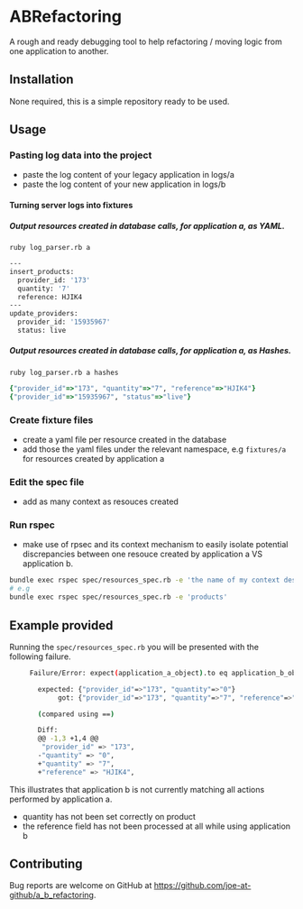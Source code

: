 # ABRefactoring

A rough and ready debugging tool to help refactoring / moving logic from one application to another.

## Installation

None required, this is a simple repository ready to be used.

## Usage
### Pasting log data into the project
- paste the log content of your legacy application in logs/a
- paste the log content of your new application in logs/b

#### Turning server logs into fixtures
##### Output resources created in database calls, for application a, as YAML.
`ruby log_parser.rb a`
```bash
---
insert_products:
  provider_id: '173'
  quantity: '7'
  reference: HJIK4
---
update_providers:
  provider_id: '15935967'
  status: live
```

##### Output resources created in database calls, for application a, as Hashes.
`ruby log_parser.rb a hashes`

```ruby
{"provider_id"=>"173", "quantity"=>"7", "reference"=>"HJIK4"}
{"provider_id"=>"15935967", "status"=>"live"}
```

### Create fixture files
- create a yaml file per resource created in the database
- add those the yaml files under the relevant namespace, e.g `fixtures/a` for resources created by application a

### Edit the spec file
- add as many context as resouces created

### Run rspec
- make use of rpsec and its context mechanism to easily isolate potential discrepancies between one resouce created by application a VS application b.

```bash
bundle exec rspec spec/resources_spec.rb -e 'the name of my context describing a resource'
# e.g
bundle exec rspec spec/resources_spec.rb -e 'products'
```

## Example provided
Running the `spec/resources_spec.rb` you will be presented with the following failure.

```bash
     Failure/Error: expect(application_a_object).to eq application_b_object

       expected: {"provider_id"=>"173", "quantity"=>"0"}
            got: {"provider_id"=>"173", "quantity"=>"7", "reference"=>"HJIK4"}

       (compared using ==)

       Diff:
       @@ -1,3 +1,4 @@
        "provider_id" => "173",
       -"quantity" => "0",
       +"quantity" => "7",
       +"reference" => "HJIK4",
```

This illustrates that application b is not currently matching all actions performed by application a.
- quantity has not been set correctly on product
- the reference field has not been processed at all while using application b

## Contributing

Bug reports are welcome on GitHub at https://github.com/joe-at-github/a_b_refactoring.
